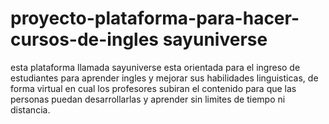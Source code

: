 # proyecto-plataforma-para-hacer-cursos-de-ingles sayuniverse
esta plataforma llamada sayuniverse esta orientada para el ingreso de estudiantes para aprender ingles y mejorar sus habilidades linguisticas, de forma virtual en cual los profesores  subiran el contenido para que las personas puedan desarrollarlas y aprender sin limites de tiempo ni distancia.
